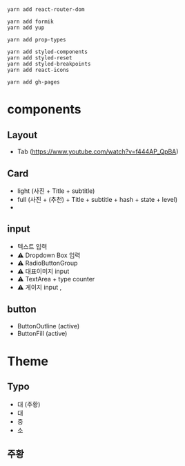 #

```

yarn add react-router-dom

yarn add formik
yarn add yup

yarn add prop-types

yarn add styled-components
yarn add styled-reset
yarn add styled-breakpoints
yarn add react-icons

yarn add gh-pages
```

# components

## Layout

- Tab (https://www.youtube.com/watch?v=f444AP_QpBA)

## Card

- light (사진 + Title + subtitle)
- full (사진 + (추천) + Title + subtitle + hash + state + level)
-

## input

- 텍스트 입력
- ⚠ Dropdown Box 입력
- ⚠ RadioButtonGroup
- ⚠ 대표이미지 input
- ⚠ TextArea + type counter
- ⚠ 게이지 input ,

## button

- ButtonOutline (active)
- ButtonFill (active)

# Theme

## Typo

- 대 (주황)
- 대
- 중
- 소

## 주황
